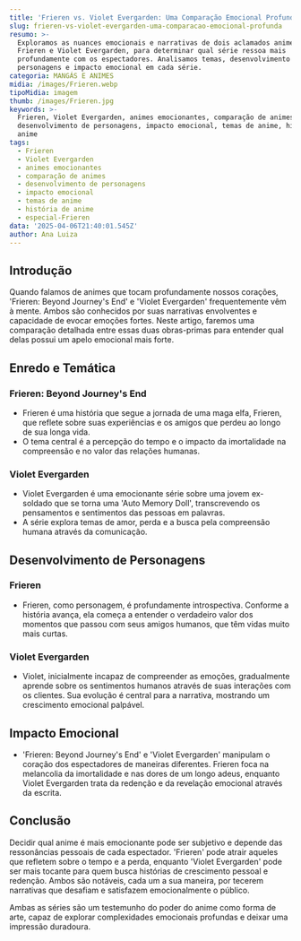 ```yaml
---
title: 'Frieren vs. Violet Evergarden: Uma Comparação Emocional Profunda'
slug: frieren-vs-violet-evergarden-uma-comparacao-emocional-profunda
resumo: >-
  Exploramos as nuances emocionais e narrativas de dois aclamados animes,
  Frieren e Violet Evergarden, para determinar qual série ressoa mais
  profundamente com os espectadores. Analisamos temas, desenvolvimento de
  personagens e impacto emocional em cada série.
categoria: MANGÁS E ANIMES
midia: /images/Frieren.webp
tipoMidia: imagem
thumb: /images/Frieren.jpg
keywords: >-
  Frieren, Violet Evergarden, animes emocionantes, comparação de animes,
  desenvolvimento de personagens, impacto emocional, temas de anime, história de
  anime
tags:
  - Frieren
  - Violet Evergarden
  - animes emocionantes
  - comparação de animes
  - desenvolvimento de personagens
  - impacto emocional
  - temas de anime
  - história de anime
  - especial-Frieren
data: '2025-04-06T21:40:01.545Z'
author: Ana Luiza
---
```


## Introdução

Quando falamos de animes que tocam profundamente nossos corações, 'Frieren: Beyond Journey's End' e 'Violet Evergarden' frequentemente vêm à mente. Ambos são conhecidos por suas narrativas envolventes e capacidade de evocar emoções fortes. Neste artigo, faremos uma comparação detalhada entre essas duas obras-primas para entender qual delas possui um apelo emocional mais forte.

## Enredo e Temática

### Frieren: Beyond Journey's End

- Frieren é uma história que segue a jornada de uma maga elfa, Frieren, que reflete sobre suas experiências e os amigos que perdeu ao longo de sua longa vida. 
- O tema central é a percepção do tempo e o impacto da imortalidade na compreensão e no valor das relações humanas.

### Violet Evergarden

- Violet Evergarden é uma emocionante série sobre uma jovem ex-soldado que se torna uma 'Auto Memory Doll', transcrevendo os pensamentos e sentimentos das pessoas em palavras. 
- A série explora temas de amor, perda e a busca pela compreensão humana através da comunicação.

## Desenvolvimento de Personagens

### Frieren

- Frieren, como personagem, é profundamente introspectiva. Conforme a história avança, ela começa a entender o verdadeiro valor dos momentos que passou com seus amigos humanos, que têm vidas muito mais curtas.

### Violet Evergarden

- Violet, inicialmente incapaz de compreender as emoções, gradualmente aprende sobre os sentimentos humanos através de suas interações com os clientes. Sua evolução é central para a narrativa, mostrando um crescimento emocional palpável.

## Impacto Emocional

- 'Frieren: Beyond Journey's End' e 'Violet Evergarden' manipulam o coração dos espectadores de maneiras diferentes. Frieren foca na melancolia da imortalidade e nas dores de um longo adeus, enquanto Violet Evergarden trata da redenção e da revelação emocional através da escrita.

## Conclusão

Decidir qual anime é mais emocionante pode ser subjetivo e depende das ressonâncias pessoais de cada espectador. 'Frieren' pode atrair aqueles que refletem sobre o tempo e a perda, enquanto 'Violet Evergarden' pode ser mais tocante para quem busca histórias de crescimento pessoal e redenção. Ambos são notáveis, cada um a sua maneira, por tecerem narrativas que desafiam e satisfazem emocionalmente o público.

Ambas as séries são um testemunho do poder do anime como forma de arte, capaz de explorar complexidades emocionais profundas e deixar uma impressão duradoura.
